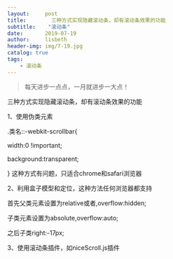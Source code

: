 ```yaml
---
layout:     post
title:        三种方式实现隐藏滚动条，却有滚动条效果的功能
subtitle:    "滚动条"
date:       2019-07-19
author:     lisbeth
header-img: img/7-19.jpg
catalog: true
tags:
    - 滚动条
---
```

>每天进步一点点，一月就进步一大点！


三种方式实现隐藏滚动条，却有滚动条效果的功能


1、使用伪类元素

  .类名::-webkit-scrollbar{
  
  width:0 !important;
  
  background:transparent;

 }
 这种方式有问题，只适合chrome和safari浏览器
 
 2、利用盒子模型和定位，这种方法任何浏览器都支持
 
 首先父类元素设置为relative或者,overflow:hidden;
 
 子类元素设置为absolute,overflow:auto;
 
 之后子类right:-17px;

 3、使用滚动条插件，如niceScroll.js插件
